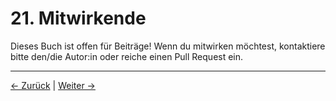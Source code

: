 # 21. Mitwirkende

Dieses Buch ist offen für Beiträge! Wenn du mitwirken möchtest, kontaktiere bitte den/die Autor:in oder reiche einen Pull Request ein.

---
<div class="navigation-links">
<a href="../20_Glossar/" class="nav-link prev-link">← Zurück</a> | <a href="../22_Change-Log/" class="nav-link next-link">Weiter →</a>
</div>
